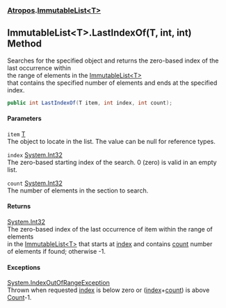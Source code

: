 ### [Atropos](./Atropos.md 'Atropos').[ImmutableList&lt;T&gt;](./ImmutableList-T-.md 'Atropos.ImmutableList&lt;T&gt;')
## ImmutableList&lt;T&gt;.LastIndexOf(T, int, int) Method
Searches for the specified object and returns the zero-based index of the last occurrence within   
the range of elements in the [ImmutableList&lt;T&gt;](./ImmutableList-T-.md 'Atropos.ImmutableList&lt;T&gt;')  
that contains the specified number of elements and ends at the specified index.  
```csharp
public int LastIndexOf(T item, int index, int count);
```
#### Parameters
<a name='Atropos-ImmutableList-T--LastIndexOf(T_int_int)-item'></a>
`item` [T](./ImmutableList-T-.md#Atropos-ImmutableList-T--T 'Atropos.ImmutableList&lt;T&gt;.T')  
The object to locate in the list. The value can be null for reference types.  
  
<a name='Atropos-ImmutableList-T--LastIndexOf(T_int_int)-index'></a>
`index` [System.Int32](https://docs.microsoft.com/en-us/dotnet/api/System.Int32 'System.Int32')  
The zero-based starting index of the search. 0 (zero) is valid in an empty list.  
  
<a name='Atropos-ImmutableList-T--LastIndexOf(T_int_int)-count'></a>
`count` [System.Int32](https://docs.microsoft.com/en-us/dotnet/api/System.Int32 'System.Int32')  
The number of elements in the section to search.  
  
#### Returns
[System.Int32](https://docs.microsoft.com/en-us/dotnet/api/System.Int32 'System.Int32')  
The zero-based index of the last occurrence of item within the range of elements  
            in the [ImmutableList&lt;T&gt;](./ImmutableList-T-.md 'Atropos.ImmutableList&lt;T&gt;') that starts at [index](#Atropos-ImmutableList-T--LastIndexOf(T_int_int)-index 'Atropos.ImmutableList&lt;T&gt;.LastIndexOf(T, int, int).index') and contains [count](#Atropos-ImmutableList-T--LastIndexOf(T_int_int)-count 'Atropos.ImmutableList&lt;T&gt;.LastIndexOf(T, int, int).count') number   
            of elements if found; otherwise -1.  
#### Exceptions
[System.IndexOutOfRangeException](https://docs.microsoft.com/en-us/dotnet/api/System.IndexOutOfRangeException 'System.IndexOutOfRangeException')  
Thrown when requested [index](#Atropos-ImmutableList-T--LastIndexOf(T_int_int)-index 'Atropos.ImmutableList&lt;T&gt;.LastIndexOf(T, int, int).index') is below zero or ([index](#Atropos-ImmutableList-T--LastIndexOf(T_int_int)-index 'Atropos.ImmutableList&lt;T&gt;.LastIndexOf(T, int, int).index')+[count](#Atropos-ImmutableList-T--LastIndexOf(T_int_int)-count 'Atropos.ImmutableList&lt;T&gt;.LastIndexOf(T, int, int).count')) is above [Count](./ImmutableList-T--Count.md 'Atropos.ImmutableList&lt;T&gt;.Count')-1.  
